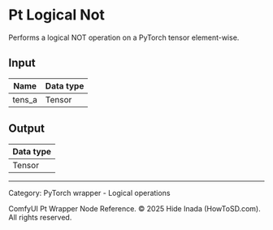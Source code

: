 # Pt Logical Not
Performs a logical NOT operation on a PyTorch tensor element-wise.

## Input
| Name | Data type |
|---|---|
| tens_a | Tensor |

## Output
| Data type |
|---|
| Tensor |

<HR>
Category: PyTorch wrapper - Logical operations

ComfyUI Pt Wrapper Node Reference. © 2025 Hide Inada (HowToSD.com). All rights reserved.
